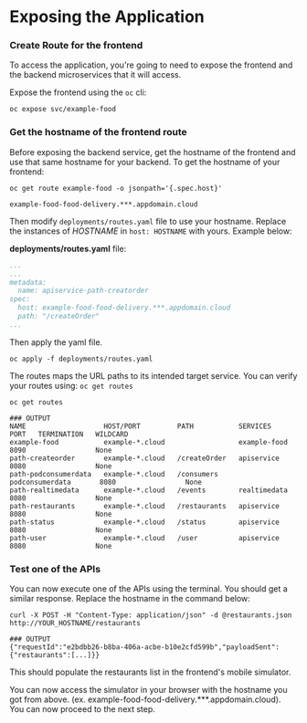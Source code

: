 # Exposing the Application

### Create Route for the frontend

To access the application, you're going to need to expose the frontend and the backend microservices that it will access.

Expose the frontend using the `oc` cli:

```text
oc expose svc/example-food
```

### Get the hostname of the frontend route

Before exposing the backend service, get the hostname of the frontend and use that same hostname for your backend. To get the hostname of your frontend:

```text
oc get route example-food -o jsonpath='{.spec.host}'

example-food-food-delivery.***.appdomain.cloud
```

 Then modify `deployments/routes.yaml` file to use your hostname. Replace the instances of _HOSTNAME_ in `host: HOSTNAME` with yours. Example below:

**deployments/routes.yaml** file:

```yaml
...
...
metadata:
  name: apiservice-path-creatorder
spec:
  host: example-food-food-delivery.***.appdomain.cloud
  path: "/createOrder"
...
```

Then apply the yaml file.

```text
oc apply -f deployments/routes.yaml
```

The routes maps the URL paths to its intended target service. You can verify your routes using: `oc get routes`

```text
oc get routes

### OUTPUT
NAME                   HOST/PORT         PATH           SERVICES              PORT   TERMINATION   WILDCARD
example-food           example-*.cloud                  example-food          8090                 None
path-createorder       example-*.cloud   /createOrder   apiservice            8080                 None
path-podconsumerdata   example-*.cloud   /consumers     podconsumerdata       8080                 None
path-realtimedata      example-*.cloud   /events        realtimedata          8080                 None
path-restaurants       example-*.cloud   /restaurants   apiservice            8080                 None
path-status            example-*.cloud   /status        apiservice            8080                 None
path-user              example-*.cloud   /user          apiservice            8080                 None
```

### Test one of the APIs

You can now execute one of the APIs using the terminal. You should get a similar response. Replace the hostname in the command below:

```text
curl -X POST -H "Content-Type: application/json" -d @restaurants.json http://YOUR_HOSTNAME/restaurants

### OUTPUT
{"requestId":"e2bdbb26-b8ba-406a-acbe-b10e2cfd599b","payloadSent":{"restaurants":[...]}}
```

This should populate the restaurants list in the frontend's mobile simulator.

You can now access the simulator in your browser with the hostname you got from above. \(ex. example-food-food-delivery.\*\*\*.appdomain.cloud\). You can now proceed to the next step.

